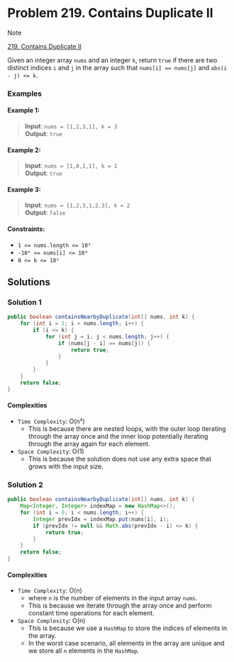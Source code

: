 # Problem 219. Contains Duplicate II

> [!NOTE]
> [219. Contains Duplicate II](https://leetcode.com/problems/contains-duplicate-ii/solutions/61572/java-solution-using-hashmap-s-put/?source=submission-ac)

Given an integer array `nums` and an integer `k`, return `true` if there are two distinct indices `i` and `j` in the array such that `nums[i] == nums[j]` and `abs(i - j) <= k`.

### Examples

#### Example 1:

> **Input**: `nums = [1,2,3,1], k = 3`<br/>
> **Output**: `true`<br/>

#### Example 2:

> **Input**: `nums = [1,0,1,1], k = 1`<br/>
> **Output**: `true`<br/>

#### Example 3:

> **Input**: `nums = [1,2,3,1,2,3], k = 2`<br/>
> **Output**: `false`<br/>

#### Constraints:

- `1 <= nums.length <= 10⁵`
- `-10⁹ <= nums[i] <= 10⁹`
- `0 <= k <= 10⁵`

## Solutions

### Solution 1

```java
public boolean containsNearbyDuplicate(int[] nums, int k) {
    for (int i = 1; i < nums.length; i++) {
        if (i <= k) {
            for (int j = i; j < nums.length; j++) {
                if (nums[j - i] == nums[j]) {
                    return true;
                }
            }
        }
    }
    return false;
}
```

#### Complexities

- `Time Complexity`: O(n²)
    - This is because there are nested loops, with the outer loop iterating through the array once and the inner loop potentially iterating through the array again for each element.
- `Space Complexity`: O(1)
    - This is because the solution does not use any extra space that grows with the input size.

### Solution 2

```java
public boolean containsNearbyDuplicate(int[] nums, int k) {
    Map<Integer, Integer> indexMap = new HashMap<>();
    for (int i = 0; i < nums.length; i++) {
        Integer prevIdx = indexMap.put(nums[i], i);
        if (prevIdx != null && Math.abs(prevIdx - i) <= k) {
            return true;
        }
    }
    return false;
}
```

#### Complexities

- `Time Complexity`: O(n)
    - where `n` is the number of elements in the input array `nums`.
    - This is because we iterate through the array once and perform constant time operations for each element.
- `Space Complexity`: O(n)
    - This is because we use a `HashMap` to store the indices of elements in the array.
    - In the worst case scenario, all elements in the array are unique and we store all `n` elements in the `HashMap`.
